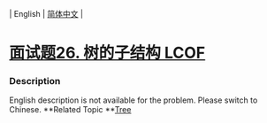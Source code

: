 | English | [简体中文](README.md) |

# [面试题26. 树的子结构  LCOF](https://leetcode-cn.com/problems/shu-de-zi-jie-gou-lcof)
 ### Description
English description is not available for the problem. Please switch to Chinese.
**Related Topic	**[Tree](https://leetcode-cn.com/tag/tree) 